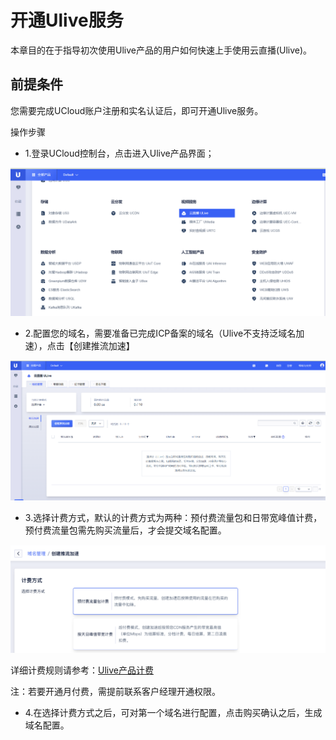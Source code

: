 # 开通Ulive服务

本章目的在于指导初次使用Ulive产品的用户如何快速上手使用云直播(Ulive)。

## 前提条件

您需要完成UCloud账户注册和实名认证后，即可开通Ulive服务。

操作步骤

* 1.登录UCloud控制台，点击进入Ulive产品界面；

![selectproduce_2021.bmp](../images/selectproduce_2021.bmp)

* 2.配置您的域名，需要准备已完成ICP备案的域名（Ulive不支持泛域名加速），点击【创建推流加速】

![2021-首次访问Ulive.png](../images/2021-首次访问Ulive.png)


* 3.选择计费方式，默认的计费方式为两种：预付费流量包和日带宽峰值计费，预付费流量包需先购买流量后，才会提交域名配置。

![2021-选择ulive计费方式.png](../images/2021-选择ulive计费方式.png)

详细计费规则请参考：[Ulive产品计费](../charge.md)

注：若要开通月付费，需提前联系客户经理开通权限。

* 4.在选择计费方式之后，可对第一个域名进行配置，点击购买确认之后，生成域名配置。
